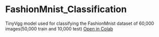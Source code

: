 # FashionMnist_Classification
TinyVgg model used for classifying the FashionMnist dataset of 60,000 images(50,000 train and 10,000 test)
[Open in Colab](https://colab.research.google.com/github/Sam74012/FashionMnist_Classification/blob/main/FashionMNIST_Classification.ipynb)

